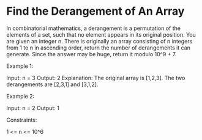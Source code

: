 # Find the Derangement of An Array

In combinatorial mathematics, a derangement is a permutation of the elements of a set, such that no element appears in its original position.
You are given an integer n. There is originally an array consisting of n integers from 1 to n in ascending order, return the number of derangements it can generate. Since the answer may be huge, return it modulo 10^9 + 7.

Example 1:

Input: n = 3
Output: 2
Explanation: The original array is [1,2,3]. The two derangements are [2,3,1] and [3,1,2].

Example 2:

Input: n = 2
Output: 1

Constraints:

1 <= n <= 10^6
